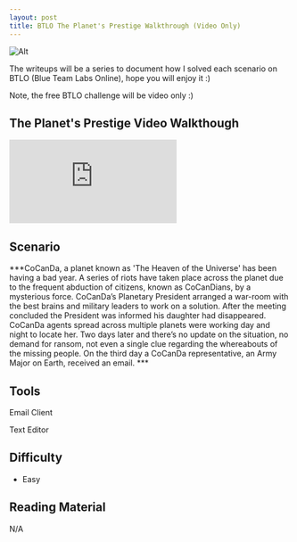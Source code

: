 ```yaml
---
layout: post
title: BTLO The Planet's Prestige Walkthrough (Video Only)
---
```

![Alt](https://bohansec.com/assets/planet/cover.jpg "Security Blue Team")

The writeups will be a series to document how I solved each scenario on BTLO (Blue Team Labs Online), hope you will enjoy it :)

Note, the free BTLO challenge will be video only :)

## The Planet's Prestige Video Walkthough 

<div class="youtube-wrapper">
    <iframe 
            src="https://www.youtube.com/embed/Yfm7eyhvTPo"
            frameborder="0"
            allow="autoplay; encrypted-media"
            allowfullscreen></iframe>
</div>

## Scenario

***CoCanDa, a planet known as 'The Heaven of the Universe' has been having a bad year. A series of riots have taken place across the planet due to the frequent abduction of citizens, known as CoCanDians, by a mysterious force. CoCanDa’s Planetary President arranged a war-room with the best brains and military leaders to work on a solution. After the meeting concluded the President was informed his daughter had disappeared. CoCanDa agents spread across multiple planets were working day and night to locate her. Two days later and there’s no update on the situation, no demand for ransom, not even a single clue regarding the whereabouts of the missing people. On the third day a CoCanDa representative, an Army Major on Earth, received an email.  ***

## Tools

Email Client 

Text Editor 

## Difficulty
- Easy  

## Reading Material
N/A